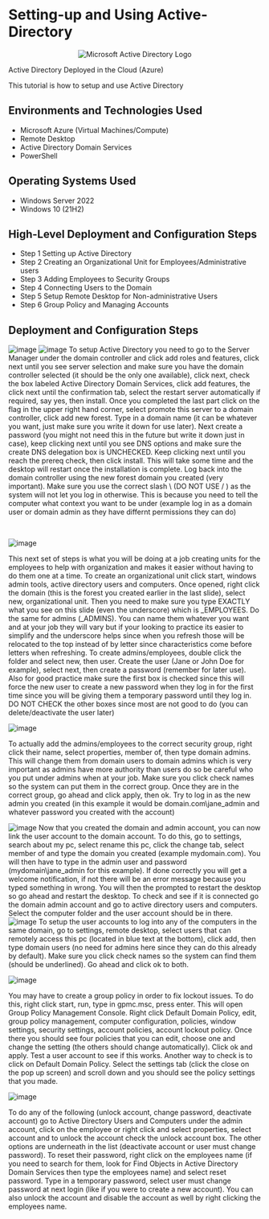# Setting-up and Using Active-Directory
<p align="center">
<img src="https://i.imgur.com/pU5A58S.png" alt="Microsoft Active Directory Logo"/>
</p>

Active Directory Deployed in the Cloud (Azure)</h1>

This tutorial is how to setup and use Active Directory 




<h2>Environments and Technologies Used</h2>

- Microsoft Azure (Virtual Machines/Compute)
- Remote Desktop
- Active Directory Domain Services
- PowerShell

<h2>Operating Systems Used </h2>

- Windows Server 2022
- Windows 10 (21H2)

<h2>High-Level Deployment and Configuration Steps</h2>

- Step 1 Setting up Active Directory
- Step 2 Creating an Organizational Unit for Employees/Administrative users
- Step 3 Adding Employees to Security Groups
- Step 4 Connecting Users to the Domain
- Step 5 Setup Remote Desktop for Non-administrative Users
- Step 6 Group Policy and Managing Accounts

<h2>Deployment and Configuration Steps</h2>

<p>
  
![image](https://github.com/user-attachments/assets/6f51b386-b551-4cac-80b2-0de7837b7f93)
![image](https://github.com/user-attachments/assets/3786f78c-4933-46d0-9679-e160e4ac5b52)
To setup Active Directory you need to go to the Server Manager under the domain controller and click add roles and features, click next until you see server selection and make sure you have the domain controller selected (it should be the only one available), click next, check the box labeled Active Directory Domain Services, click add features, the click next until the confirmation tab, select the restart server automatically if required, say yes, then install. Once you completed the last part click on the flag in the upper right hand corner, select promote this server to a domain controller, click add new forest. Type in a domain name (it can be whatever you want, just make sure you write it down for use later). Next create a password (you might not need this in the future but write it down just in case), keep clicking next until you see DNS options and make sure the create DNS delegation box is UNCHECKED. Keep clicking next until you reach the prereq check, then click install. This will take some time and the desktop will restart once the installation is complete. Log back into the domain controller using the new forest domain you created (very important). Make sure you use the correct slash \ (DO NOT USE / ) as the system will not let you log in otherwise. This is because you need to tell the computer what context you want to be under (example log in as a domain user or domain admin as they have differnt permissions they can do)
</p>
<p>

</p>
<br />

<p>
  
![image](https://github.com/user-attachments/assets/18758d66-803e-469f-833d-95f1a6bb6409)

This next set of steps is what you will be doing at a job creating units for the employees to help with organization and makes it easier without having to do them one at a time. To create an organizational unit click start, windows admin tools, active directory users and computers. Once opened, right click the domain (this is the forest you created earlier in the last slide), select new, organizational unit. Then you need to make sure you type EXACTLY what you see on this slide (even the underscore) which is _EMPLOYEES. Do the same for admins (_ADMINS). You can name them whatever you want and at your job they will vary but if your looking to practice its easier to simplify and the underscore helps since when you refresh those will be relocated to the top instead of by letter since characteristics come before letters when refreshing. To create admins/employees, double click the folder and select new, then user. Create the user (Jane or John Doe for example), select next, then create a password (remember for later use). Also for good practice make sure the first box is checked since this will force the new user to create a new password when they log in for the first time since you will be giving them a temporary password until they log in. DO NOT CHECK the other boxes since most are not good to do (you can delete/deactivate the user later)
</p>

![image](https://github.com/user-attachments/assets/ee0d6e74-d455-423c-bd3a-b2e76db58161)

To actually add the admins/employees to the correct security group, right click their name, select properties, member of, then type domain admins. This will change them from domain users to domain admins which is very important as admins have more authority than users do so be careful who you put under admins when at your job. Make sure you click check names so the system can put them in the correct group. Once they are in the correct group, go ahead and click apply, then ok. Try to log in as the new admin you created (in this example it would be domain.com\jane_admin and whatever password you created with the account)

</p>

![image](https://github.com/user-attachments/assets/0c223d89-57c0-40ce-8d56-0ff9e1716114)
Now that you created the domain and admin account, you can now link the user account to the domain account. To do this, go to settings, search about my pc, select rename this pc, click the change tab, select member of and type the domain you created (example mydomain.com). You will then have to type in the admin user and password (mydomain\jane_admin for this example). If done correctly you will get a welcome notification, if not there will be an error message because you typed something in wrong. You will then the prompted to restart the desktop so go ahead and restart the desktop. To check and see if it is connected go the domain admin account and go to active directory users and computers. Select the computer folder and the user account should be in there.
<br />
![image](https://github.com/user-attachments/assets/3d74c6d0-251b-437c-9e96-f88eabf16c5e)
To setup the user accounts to log into any of the computers in the same domain, go to settings, remote desktop, select users that can remotely access this pc (located in blue text at the bottom), click add, then type domain users (no need for admins here since they can do this already by default). Make sure you click check names so the system can find them (should be underlined). Go ahead and click ok to both.

![image](https://github.com/user-attachments/assets/3659b4a5-e49d-4de9-813e-0b350281de13)

You may have to create a group policy in order to fix lockout issues. To do this, right click start, run, type in gpmc.msc, press enter. This will open Group Policy Management Console. Right click Default Domain Policy, edit, group policy management, computer configuration, policies, window settings, security settings, account policies, account lockout policy. Once there you should see four policies that you can edit, choose one and change the setting (the others should change automatically). Click ok and apply. Test a user account to see if this works. Another way to check is to click on Default Domain Policy. Select the settings tab (click the close on the pop up screen) and scroll down and you should see the policy settings that you made.

![image](https://github.com/user-attachments/assets/169b6828-5bc6-48cc-856b-0642a68baff6)

To do any of the following (unlock account, change password, deactivate account) go to Active Directory Users and Computers under the admin account, click on the employee or right click and select properties, select account and to unlock the account check the unlock account box. The other options are underneath in the list (deactivate account or user must change password). To reset their password, right click on the employees name (if you need to search for them, look for Find Objects in Active Directory Domain Services then type the employees name) and select reset password. Type in a temporary password, select user must change password at next login (like if you were to create a new account). You can also unlock the account and disable the account as well by right clicking the employees name.

